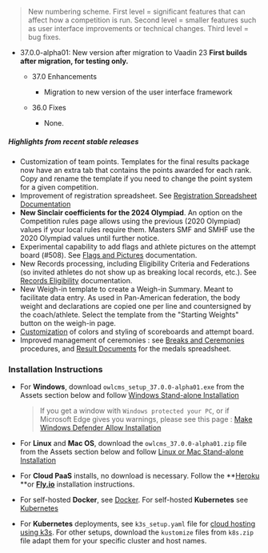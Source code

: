 > New numbering scheme.  First level = significant features that can affect how a competition is run.  Second level = smaller features such as user interface improvements or technical changes.  Third level = bug fixes.

- 37.0.0-alpha01: New version after migration to Vaadin 23
  **First builds after migration, for testing only.**
  - 37.0 Enhancements
    - Migration to new version of the user interface framework
    
  - 36.0 Fixes
    - None.


##### Highlights from recent stable releases

- Customization of team points. Templates for the final results package now have an extra tab that contains the points awarded for each rank. Copy and rename the template if you need to change the point system for a given competition.
-  Improvement of registration spreadsheet.  See [Registration Spreadsheet Documentation](https://owlcms.github.io/owlcms4-prerelease/#/Registration)
- **New Sinclair coefficients for the 2024 Olympiad**.  An option on the Competition rules page allows using the previous (2020 Olympiad) values if your local rules require them.  Masters SMF and SMHF use the 2020 Olympiad values until further notice.
- Experimental capability to add flags and athlete pictures on the attempt board (#508).  See [Flags and Pictures](https://owlcms.github.io/owlcms4-prerelease/#/FlagsPicture) documentation.
- New Records processing, including Eligibility Criteria and Federations (so invited athletes do not show up as breaking local records, etc.). See [Records Eligibility](https://owlcms.github.io/owlcms4-prerelease/#/Records) documentation. 
- New Weigh-in template to create a Weigh-in Summary. Meant to facilitate data entry. As used in Pan-American federation, the body weight and declarations are copied one per line and countersigned by the coach/athlete. Select the template from the "Starting Weights" button on the weigh-in page.
- [Customization](https://owlcms.github.io/owlcms4-prerelease/#/UploadingLocalSettings) of colors and styling of scoreboards and attempt board. 
- Improved management of ceremonies : see [Breaks and Ceremonies](https://owlcms.github.io/owlcms4-prerelease/#/Breaks) procedures, and [Result Documents](https://owlcms.github.io/owlcms4-prerelease/#/Documents) for the medals spreadsheet.


### **Installation Instructions**

  - For **Windows**, download `owlcms_setup_37.0.0-alpha01.exe` from the Assets section below and follow [Windows Stand-alone Installation](https://owlcms.github.io/owlcms4-prerelease/#/LocalWindowsSetup)

    > If you get a window with `Windows protected your PC`, or if Microsoft Edge gives you warnings, please see this page : [Make Windows Defender Allow Installation](https://owlcms.github.io/owlcms4-prerelease/#/DefenderOff)

  - For **Linux** and **Mac OS**, download the `owlcms_37.0.0-alpha01.zip` file from the Assets section below and follow [Linux or Mac Stand-alone Installation](https://owlcms.github.io/owlcms4-prerelease/#/LocalLinuxMacSetup)

  - For **Cloud PaaS** installs, no download is necessary. Follow the **[Heroku](Heroku) **or **[Fly.io](Fly)** installation instructions.

  - For self-hosted **Docker**, see [Docker](https://owlcms.github.io/owlcms4-prerelease/#/LocalWindowsSetup). For self-hosted **Kubernetes** see [Kubernetes]()

  - For **Kubernetes** deployments, see `k3s_setup.yaml` file for [cloud hosting using k3s](https://owlcms.github.io/owlcms4-prerelease/#/DigitalOcean). For other setups, download the `kustomize` files from `k8s.zip` file adapt them for your specific cluster and host names. 
